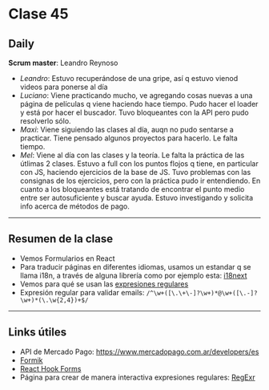 # Clase 45

## Daily

**Scrum master**: Leandro Reynoso

- *Leandro*:  Estuvo recuperándose de una gripe, así q estuvo vienod videos para ponerse al día
- *Luciano*: Viene practicando mucho, ve agregando cosas nuevas a una página de películas q viene haciendo hace tiempo. Pudo hacer el loader y está por hacer el buscador. Tuvo bloqueantes con la API pero pudo resolverlo sólo.
- *Maxi*: Viene siguiendo las clases al día, auqn no pudo sentarse a practicar. Tiene pensado algunos proyectos para hacerlo. Le falta tiempo.
- *Mel*: Viene al día con las clases y la teoría. Le falta la práctica de las útlimas 2 clases. Estuvo a full con los puntos flojos q tiene, en particular con JS, haciendo ejercicios de la base de JS. Tuvo problemas con las consignas de los ejercicios, pero con la práctica pudo ir entendiendo. En cuanto a los bloqueantes está tratando de encontrar el punto medio entre ser autosuficiente y buscar ayuda. Estuvo investigando y solicita info acerca de métodos de pago.

------

## Resumen de la clase

- Vemos Formularios en React
- Para traducir páginas en diferentes idiomas, usamos un estandar q se llama i18n, a través de alguna librería como por ejemplo esta: [i18next](https://www.i18next.com/)
- Vemos para qué se usan las [expresiones regulares](https://developer.mozilla.org/en-US/docs/Web/JavaScript/Guide/Regular_Expressions)
- Expresión regular para validar emails: `/^\w+([\.\+\-]?\w+)*@\w+([\.-]?\w+)*(\.\w{2,4})+$/`

-----

## Links útiles

- API de Mercado Pago: https://www.mercadopago.com.ar/developers/es
- [Formik](https://formik.org/)
- [React Hook Forms](https://react-hook-form.com/)
- Página para crear de manera interactiva expresiones regulares: [RegExr](https://regexr.com/)

